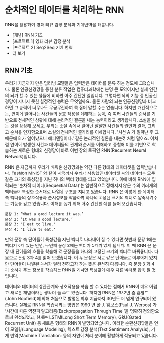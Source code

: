 # 순차적인 데이터를 처리하는 RNN

RNN을 활용하여 영화 리뷰 감정 분석과 기계번역을 해봅니다.

  * [개념] RNN 기초
  * [프로젝트 1] 영화 리뷰 감정 분석
  * [프로젝트 2] Seq2Seq 기계 번역
  * 더 보기

## RNN 기초

우리가 지금까지 만든 딥러닝 모델들은 입력받은 데이터를 분류 하는 정도에 그쳤습니다.
물론 인공신경망을 통한 분류 작업은 컴퓨터과학에선 분명 큰 도약이지만
실제 인간의 뇌가 할 수 있는 일들에 비하면 아주 간단한 일입니다.
그렇다면 뇌의 기능 중 인공신경망이 지니지 못한 결정적인 능력은 무엇일까요.
물론 사람의 뇌는 인공신경망과 비교하면 그 능력이
너무나도 무궁무진하여 콕 집어 말할 수는 없습니다.
하지만 개인적으로는, 연이어 일어나는 사건들의 상호 작용을 이해하는 능력,
즉 여러 사건들의 순서를 기반으로 전체적인 상황에 대해 논리적인 결론을 내는 능력이라고 생각합니다.
소설을 읽는 것을 상상해 보세요.
우리는 소설 속에서 일어난 잘잘한 사건들의 원인과 결과,
그리고 순서를 인지함으로써 소설의 전체적인 줄거리를 이해합니다.
'사건 A 가 일어난 후 그 때문에 B 가 일어났으니 해피엔딩이다.' 같은 논리적인 결론을 내는것 처럼 말이죠.
이처럼 연이어 발생한 사건과 데이터들의 관계와 순서를 이해하고 종합해 이를 기반으로
학습하는 새로운 형태의 신경망이 바로 이번 장의 토픽인 RNN(Recurrent Neural Network)입니다.

RNN 은 지금까지 우리가 배워온 신경망과는 약간 다른 형태의 데이터셋을 입력받습니다.
Fashion MNIST 와 같이 지금까지 우리가 사용했던 데이터셋 속의 데이터는 모두
같은 크기의 특성값을 지닌 하나의 벡터 형태를 띄고 있었습니다.
이에 비해 RNN에 입력되는 '순차적 데이터(Sequential Data)'는 일반적으로
정해지지 않은 수의 여러개의 벡터들이 특정한 순서대로 나열된 구조를 지니고 있습니다.
RNN 은 이렇게 한 데이터 속 벡터들의 상호작용과 순서정보를 학습하여
하나의 고정된 크기의 벡터로 압축시켜주는 기능을 갖고 있습니다.
이해를 돕기 위해 아주 간단한 예를 들어 보겠습니다.

```
문장 1: ‘What a good lecture it was.’
문장 2: ‘It was a good lecture.’
문장 3: 'I eat to live.'
문장 4: 'I live to eat.'
```

만약 문장 속 단어들이 특성값을 지닌 벡터로 나타내어 질 수 있다면 
첫번째 문장 1에는 벡터가 6개 있는 반면,
두번째 문장 2에는 벡터가 5개가 있게 됩니다.
이 때 RNN 은 문장 내 단어들의 흐름을 학습해
각 문장들을 하나의 고정된 크기의 벡터로 바꿔줍니다.
다음으로 문장 3과 4를 읽어 보겠습니다.
이 두 문장은 서로 같은 단어들로 이루어져 있지만
단어들이 나열된 순서가 달라 전하고자 하는 뜻은 완전히 다릅니다.
즉 문장 3 과 4 가 순서가 주는 정보를 학습하는 RNN을 거치면 
특성값이 매우 다른 벡터로 압축 될 것입니다.

데이터와 데이터의 상관관계와 상호작용을 학습 할 수 있다는 점에서 RNN이 매우
어렵고 새로운 개념이라는 생각이 들 수도 있습니다.
하지만 RNN은 1982년 존 홉필드(John Hopfield)에 의해 
처음으로 발명된 이후 지금까지 30년도 더 넘게 연구되어 왔습니다.
실제로 RNN을 학습시키는 방법은 1990 년 폴 J. 웨보스(Paul J. Werbos)
가 ‘시간에 따른 역전파 알고리즘(Backpropagation Through Time)’을 명확히 정의함으로써 완성되었고,
현재는 LSTM(Long Short Term Memory), GRU(Gated Recurrent Unit) 등
새로운 형태의 RNN이 발명되었습니다.
이러한 순환신경망들은 언어 모델링(Language Modeling), 텍스트 감정 분석(Text Sentiment Analysis),
기계 번역(Machine Translation)
등의 자연어 처리 분야에 활발하게 적용되고 있습니다.








